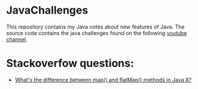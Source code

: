 # JavaChallenges
This repository contains my Java notes about new features of Java.
The source code contains the java challenges found on the following [youtube channel](https://www.youtube.com/channel/UCKivNkyXL2n-Up8ixk-72xQ).

# Stackoverfow questions:
- [What's the difference between map() and flatMap() methods in Java 8?](https://stackoverflow.com/questions/26684562/whats-the-difference-between-map-and-flatmap-methods-in-java-8)
